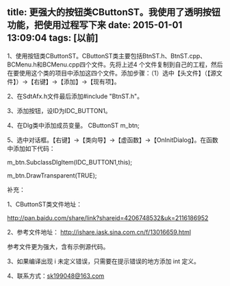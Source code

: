 title: 更强大的按钮类CButtonST。我使用了透明按钮功能，把使用过程写下来
date: 2015-01-01 13:09:04
tags: [以前]
-----------------

1、使用按钮类CButtonST。CButtonST类主要包括BtnST.h、BtnST.cpp、BCMenu.h和BCMenu.cpp四个文件。先将上述4
个文件复制到自己的工程，然后在要使用这个类的项目中添加这四个文件。添加步骤：（1）选中【头文件】（【源文件】）->【右键】->【添加】->【现有项】。

2、在SdtAfx.h文件最后添加#include "BtnST.h"。

3、添加按钮，设ID为IDC_BUTTON1。

4、在Dlg类中添加成员变量。 CButtonST m_btn;

5、选中对话框。【右键】->【类向导】->【虚函数】->【OnInitDialog】。在函数中添加如下代码：

m_btn.SubclassDlgItem(IDC_BUTTON1,this);

m_btn.DrawTransparent(TRUE);

补充：

1、CButtonST类文件地址：

http://pan.baidu.com/share/link?shareid=4206748532&uk=2116186952

2、参考文件地址： [ http://ishare.iask.sina.com.cn/f/13016659.html
](http://ishare.iask.sina.com.cn/f/13016659.html)

参考文件更为强大，含有示例源代码。

3、如果编译出现 i 未定义错误，只需要在提示错误的地方添加 int 定义。

4、联系方式：sk199048@163.com

